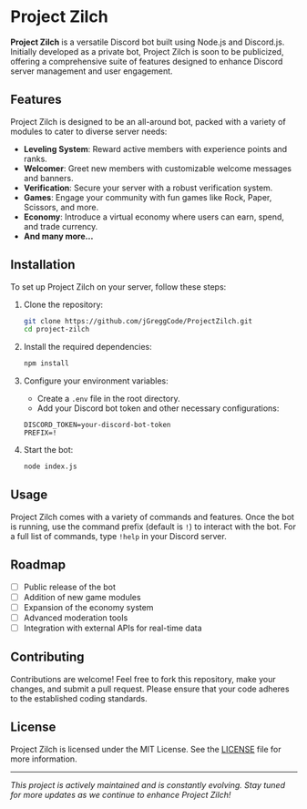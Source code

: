 # Project Zilch

**Project Zilch** is a versatile Discord bot built using Node.js and Discord.js. Initially developed as a private bot, Project Zilch is soon to be publicized, offering a comprehensive suite of features designed to enhance Discord server management and user engagement.

## Features

Project Zilch is designed to be an all-around bot, packed with a variety of modules to cater to diverse server needs:

- **Leveling System**: Reward active members with experience points and ranks.
- **Welcomer**: Greet new members with customizable welcome messages and banners.
- **Verification**: Secure your server with a robust verification system.
- **Games**: Engage your community with fun games like Rock, Paper, Scissors, and more.
- **Economy**: Introduce a virtual economy where users can earn, spend, and trade currency.
- **And many more...**

## Installation

To set up Project Zilch on your server, follow these steps:

1. Clone the repository:
    ```bash
    git clone https://github.com/jGreggCode/ProjectZilch.git
    cd project-zilch
    ```

2. Install the required dependencies:
    ```bash
    npm install
    ```

3. Configure your environment variables:
    - Create a `.env` file in the root directory.
    - Add your Discord bot token and other necessary configurations:
    ```env
    DISCORD_TOKEN=your-discord-bot-token
    PREFIX=!
    ```

4. Start the bot:
    ```bash
    node index.js
    ```

## Usage

Project Zilch comes with a variety of commands and features. Once the bot is running, use the command prefix (default is `!`) to interact with the bot. For a full list of commands, type `!help` in your Discord server.

## Roadmap

- [ ] Public release of the bot
- [ ] Addition of new game modules
- [ ] Expansion of the economy system
- [ ] Advanced moderation tools
- [ ] Integration with external APIs for real-time data

## Contributing

Contributions are welcome! Feel free to fork this repository, make your changes, and submit a pull request. Please ensure that your code adheres to the established coding standards.

## License

Project Zilch is licensed under the MIT License. See the [LICENSE](LICENSE) file for more information.

---

_This project is actively maintained and is constantly evolving. Stay tuned for more updates as we continue to enhance Project Zilch!_
